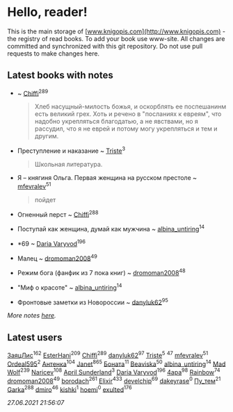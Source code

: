 # Hello, reader!
This is the main storage of [www.knigopis.com](http://www.knigopis.com) - the registry of read books.
To add your book use www-site. All changes are committed and synchronized with this git repository.
Do not use pull requests to make changes here.


## Latest books with notes
*  ~ [Chiffi](users/105/105831994080785626680-google)<sup>289</sup>
    > Хлеб насущный-милость божья, и оскорблять ее поспешанинм есть великий грех. Хоть и речено в "посланиях к евреям", что надобно укрепляться благодатью, а не явствами, но я рассудил, что я не еврей и потому могу укрепляться и тем и другим.

* Преступление и наказание ~ [Triste](users/517/5175580462988229760-mailru)<sup>3</sup>
    > Школьная литература.

* Я – княгиня Ольга. Первая женщина на русском престоле ~ [mfevralev](users/140/140966150-vkontakte)<sup>51</sup>
    > пойдет

* Огненный перст ~ [Chiffi](users/105/105831994080785626680-google)<sup>288</sup>

* Поступай как женщина, думай как мужчина ~ [albina_untiring](users/257/2579695-vkontakte)<sup>14</sup>

* *69 ~ [Daria Varyvod](users/829/829893410524253-facebook)<sup>196</sup>

* Малец ~ [dromoman2008](users/444/44461886-yandex)<sup>49</sup>

* Режим бога (фанфик из 7 пока книг) ~ [dromoman2008](users/444/44461886-yandex)<sup>48</sup>

* "Миф о красоте" ~ [albina_untiring](users/257/2579695-vkontakte)<sup>14</sup>

* Фронтовые заметки из Новороссии ~ [danyluk62](users/374/374149854-vkontakte)<sup>95</sup>


_More notes [here](latest_books_with_notes.md)._


## Latest users
[ЗаяцЛис](users/112/112388384595246311466-google)<sup>162</sup> 
[EsterHani](users/305/30558181-vkontakte)<sup>209</sup> 
[Chiffi](users/105/105831994080785626680-google)<sup>289</sup> 
[danyluk62](users/374/374149854-vkontakte)<sup>97</sup> 
[Triste](users/517/5175580462988229760-mailru)<sup>5</sup> 
[](users/153/1537586159620888-facebook)<sup>47</sup> 
[mfevralev](users/140/140966150-vkontakte)<sup>51</sup> 
[Ordeal595](users/101/101497995260874987681-google)<sup>2</sup> 
[Антенка](users/118/118158645037334943900-google)<sup>104</sup> 
[Janet](users/108/108113656204404967440-google)<sup>865</sup> 
[Боната](users/132/1326779400711265-facebook)<sup>11</sup> 
[Beaviska](users/102/10202544960024508-facebook)<sup>50</sup> 
[albina_untiring](users/257/2579695-vkontakte)<sup>14</sup> 
[Mad Wolf](users/947/94738840-vkontakte)<sup>239</sup> 
[Naricev](users/107/107090515204537133928-google)<sup>108</sup> 
[April Sunderland](users/172/172060772-vkontakte)<sup>3</sup> 
[Daria Varyvod](users/829/829893410524253-facebook)<sup>196</sup> 
[4apa](users/117/117392596378069249667-google)<sup>98</sup> 
[Rainbow](users/109/109787328219839805802-google)<sup>74</sup> 
[dromoman2008](users/444/44461886-yandex)<sup>49</sup> 
[borodach](users/157/15706320-vkontakte)<sup>261</sup> 
[Elixir](users/115/115826717712507836033-google)<sup>433</sup> 
[develchip](users/852/85203415-vkontakte)<sup>69</sup> 
[dakeyrase](users/642/64253628-yandex)<sup>0</sup> 
[Пу_тем](users/344/3448154788585127-facebook)<sup>21</sup> 
[Garka](users/115/115753719718250012620-google)<sup>288</sup> 
[dmiro](users/571/5714115-vkontakte)<sup>46</sup> 
[kishki](users/106/106256274804767210019-google)<sup>1</sup> 
[hoemi](users/906/906605961-yandex)<sup>0</sup> 
[exulted](users/100/100599204551896265722-google)<sup>176</sup> 


_27.06.2021 21:56:07_
